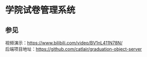 # 学院试卷管理系统

## 参见

视频演示：https://www.bilibili.com/video/BV1nL411N78N/  
后端项目地址：https://github.com/catlair/graduation-object-server
